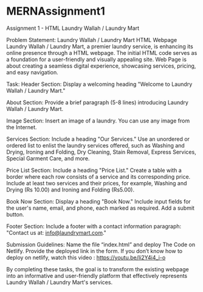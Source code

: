 # MERNAssignment1
Assignment 1 - HTML
 Laundry Wallah / Laundry Mart

Problem Statement: Laundry Wallah / Laundry Mart HTML Webpage 
Laundry Wallah / Laundry Mart, a premier laundry service, is enhancing its online presence through a HTML webpage. The initial HTML code serves as a foundation for a user-friendly and visually appealing site. Web Page is about creating a seamless digital experience, showcasing services, pricing, and easy navigation.

Task: 
Header Section:
Display a welcoming heading "Welcome to Laundry Wallah / Laundry Mart."


About Section:
Provide a brief paragraph (5-8 lines) introducing Laundry Wallah / Laundry Mart. 

Image Section:
Insert an image of a laundry. You can use any image from the Internet.


Services Section:
Include a heading "Our Services."
Use an unordered or ordered list to enlist the laundry services offered, such as Washing and Drying, Ironing and Folding, Dry Cleaning, Stain Removal, Express Services, Special Garment Care, and more.


Price List Section:
Include a heading "Price List."
Create a table with a border where each row consists of a service and its corresponding price. Include at least two services and their prices, for example, Washing and Drying (Rs 10.00) and Ironing and Folding (Rs5.00).


Book Now Section:
Display a heading "Book Now."
Include input fields for the user's name, email, and phone, each marked as required.
Add a submit button.


Footer Section:
Include a footer with a contact information paragraph: "Contact us at: info@laundrymart.com."



Submission Guidelines:
Name the file “index.html” and deploy The Code on Netlify. Provide the deployed link in the form.
If you don’t know how to deploy on netlify, watch this video : https://youtu.be/Ii2Y4i4_i-o

By completing these tasks, the goal is to transform the existing webpage into an informative and user-friendly platform that effectively represents Laundry Wallah / Laundry Mart's services.




